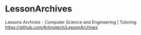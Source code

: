 # LessonArchives
Lessons Archives - Computer Science and Engineering | Tutoring 
https://github.com/Arknotech/LessonArchives
